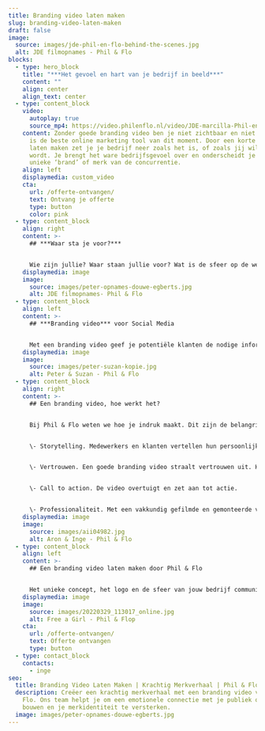 ```yaml
---
title: Branding video laten maken
slug: branding-video-laten-maken
draft: false
image:
  source: images/jde-phil-en-flo-behind-the-scenes.jpg
  alt: JDE filmopnames - Phil & Flo
blocks:
  - type: hero_block
    title: "***Het gevoel en hart van je bedrijf in beeld***"
    content: ""
    align: center
    align_text: center
  - type: content_block
    video:
      autoplay: true
      source_mp4: https://video.philenflo.nl/video/JDE-marcilla-Phil-en-Flo-website-source.mp4
    content: Zonder goede branding video ben je niet zichtbaar en niet tastbaar. Het
      is de beste online marketing tool van dit moment. Door een korte film te
      laten maken zet je je bedrijf neer zoals het is, of zoals jij wilt dat het
      wordt. Je brengt het ware bedrijfsgevoel over en onderscheidt je met jouw
      unieke ‘brand’ of merk van de concurrentie.
    align: left
    displaymedia: custom_video
    cta:
      url: /offerte-ontvangen/
      text: Ontvang je offerte
      type: button
      color: pink
  - type: content_block
    align: right
    content: >-
      ## ***Waar sta je voor?***


      Wie zijn jullie? Waar staan jullie voor? Wat is de sfeer op de werkvloer? Hoe klinkt een tevreden klant? Dit vat je niet in tekst en afbeeldingen alleen. De kernwaarden van het bedrijf komen het beste over in een [bedrijfsvideo](https://www.philenflo.nl/bedrijfsvideo/) gemaakt door Phil & Flo. Ideeën nodig?
    displaymedia: image
    image:
      source: images/peter-opnames-douwe-egberts.jpg
      alt: JDE filmopnames- Phil & Flo
  - type: content_block
    align: left
    content: >-
      ## ***Branding video*** voor Social Media


      Met een branding video geef je potentiële klanten de nodige informatie en een inkijkje in je bedrijf. Maar belangrijker nog: je valt op. Een goede Branding video wordt snel opgepikt en via [YouTube](https://www.philenflo.nl/you-tube-marketing/), Instagram of LinkedIn talloze keren gedeeld. Een video zorgt voor gemiddeld 30 procent meer conversie op je site. Met een onprofessionele of zelfs helemaal geen bedrijfsfilm vis je achter het net: geen bereik, geen views, geen klanten.
    displaymedia: image
    image:
      source: images/peter-suzan-kopie.jpg
      alt: Peter & Suzan - Phil & Flo
  - type: content_block
    align: right
    content: >-
      ## Een branding video, hoe werkt het?


      Bij Phil & Flo weten we hoe je indruk maakt. Dit zijn de belangrijkste ingrediënten voor een goede video.


      \- Storytelling. Medewerkers en klanten vertellen hun persoonlijke verhaal waarin de doelgroep zich herkent.


      \- Vertrouwen. Een goede branding video straalt vertrouwen uit. Het weerspiegelt de trots en het succes van de onderneming.


      \- Call to action. De video overtuigt en zet aan tot actie.


      \- Professionaliteit. Met een vakkundig gefilmde en gemonteerde video onderscheid je je direct van de vele amateuristische films op internet.
    displaymedia: image
    image:
      source: images/aii04982.jpg
      alt: Aron & Inge - Phil & Flo
  - type: content_block
    align: left
    content: >-
      ## Een branding video laten maken door Phil & Flo


      Het unieke concept, het logo en de sfeer van jouw bedrijf communiceer je het best door een branding video te laten maken. Onze specialisten stemmen de [bedrijfsfilm](https://www.philenflo.nl/bedrijfsfilm-laten-maken/) af op de stijl en toon van jouw doelgroep. Een branding video laten maken door Phil & Flo betekent een professionele productie met een verbluffend resultaat.
    displaymedia: image
    image:
      source: images/20220329_113017_online.jpg
      alt: Free a Girl - Phil & Flop
    cta:
      url: /offerte-ontvangen/
      text: Offerte ontvangen
      type: button
  - type: contact_block
    contacts:
      - inge
seo:
  title: Branding Video Laten Maken | Krachtig Merkverhaal | Phil & Flo
  description: Creëer een krachtig merkverhaal met een branding video van Phil &
    Flo. Ons team helpt je om een emotionele connectie met je publiek op te
    bouwen en je merkidentiteit te versterken.
  image: images/peter-opnames-douwe-egberts.jpg
---
```

